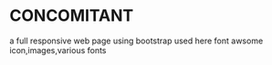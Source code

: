 # CONCOMITANT
a full responsive web page using bootstrap
used here font awsome icon,images,various fonts

